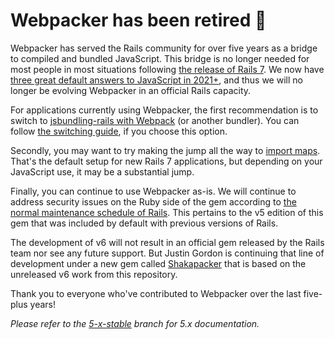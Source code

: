 # Webpacker has been retired 🌅

Webpacker has served the Rails community for over five years as a bridge to compiled and bundled JavaScript. This bridge is no longer needed for most people in most situations following [the release of Rails 7](https://rubyonrails.org/2021/12/15/Rails-7-fulfilling-a-vision). We now have [three great default answers to JavaScript in 2021+](https://world.hey.com/dhh/rails-7-will-have-three-great-answers-to-javascript-in-2021-8d68191b), and thus we will no longer be evolving Webpacker in an official Rails capacity.

For applications currently using Webpacker, the first recommendation is to switch to [jsbundling-rails with Webpack](https://github.com/rails/jsbundling-rails/) (or another bundler). You can follow [the switching guide](https://github.com/rails/jsbundling-rails/blob/main/docs/switch_from_webpacker.md), if you choose this option.

Secondly, you may want to try making the jump all the way to [import maps](https://github.com/rails/importmap-rails/). That's the default setup for new Rails 7 applications, but depending on your JavaScript use, it may be a substantial jump.

Finally, you can continue to use Webpacker as-is. We will continue to address security issues on the Ruby side of the gem according to [the normal maintenance schedule of Rails](https://guides.rubyonrails.org/maintenance_policy.html#security-issues). This pertains to the v5 edition of this gem that was included by default with previous versions of Rails.

The development of v6 will not result in an official gem released by the Rails team nor see any future support. But Justin Gordon is continuing that line of development under a new gem called [Shakapacker](https://github.com/shakacode/shakapacker) that is based on the unreleased v6 work from this repository.

Thank you to everyone who've contributed to Webpacker over the last five-plus years!

_Please refer to the [5-x-stable](https://github.com/rails/webpacker/tree/5-x-stable) branch for 5.x documentation._
